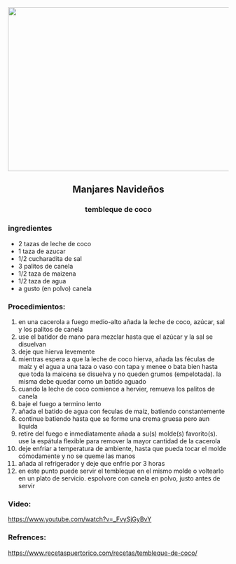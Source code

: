 <div align="center">
  
<img src="https://media.metrolatam.com/2018/12/04/screenshot20181204at81503am-fd494d5b88c08142ccfb690deb844e74-1200x800.jpg" width="520" height="374"/>
  
## Manjares Navideños
### tembleque de coco
  
</div>  
  
### ingredientes
- 2 tazas de leche de coco
- 1 taza de azucar
- 1/2 cucharadita de sal
- 3 palitos de canela
- 1/2 taza de maizena
- 1/2 taza de agua
- a gusto (en polvo) canela

### Procedimientos:
1. en una cacerola a fuego medio-alto añada la leche de coco, azúcar, sal y los palitos de canela
2. use el batidor de mano para mezclar hasta que el azúcar y la sal se disuelvan
3. deje que hierva levemente
4. mientras espera a que la leche de coco hierva, añada las féculas de maíz y el agua a una taza o vaso con tapa y menee o bata bien hasta que toda la maicena se disuelva y no queden grumos (empelotada). la misma debe quedar como un batido aguado
5. cuando la leche de coco comience a hervier, remueva los palitos de canela
6. baje el fuego a termino lento
7. añada el batido de agua con feculas de maíz, batiendo constantemente
8. continue batiendo hasta que se forme una crema gruesa pero aun liquida
9. retire del fuego e inmediatamente añada a su(s) molde(s) favorito(s). use la espátula flexible para remover la mayor cantidad de la cacerola
10. deje enfriar a temperatura de ambiente, hasta que pueda tocar el molde cómodamente y no se queme las manos
11. añada al refrigerador y deje que enfrie por 3 horas
12. en este punto puede servir el tembleque en el mismo molde o voltearlo en un plato de servicio. espolvore con canela en polvo, justo antes de servir

### Video:
https://www.youtube.com/watch?v=_FvySjGyBvY

### Refrences:
https://www.recetaspuertorico.com/recetas/tembleque-de-coco/
